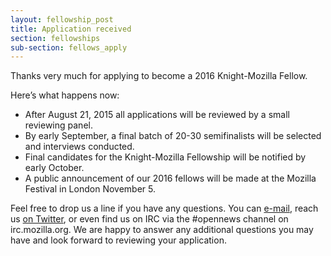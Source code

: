 ```yaml
---
layout: fellowship_post
title: Application received
section: fellowships
sub-section: fellows_apply
---
```

Thanks very much for applying to become a 2016 Knight-Mozilla Fellow.

Here’s what happens now:

* After August 21, 2015 all applications will be reviewed by a small reviewing panel.
* By early September, a final batch of 20-30 semifinalists will be selected and interviews conducted.
* Final candidates for the Knight-Mozilla Fellowship will be notified by early October.
* A public announcement of our 2016 fellows will be made at the Mozilla Festival in London November 5.

Feel free to drop us a line if you have any questions. You can [e-mail](mailto:info@opennews.org), reach us [on Twitter](http://twitter.com/opennews), or even find us on IRC via the #opennews channel on irc.mozilla.org.
We are happy to answer any additional questions you may have and look forward to reviewing your application.
